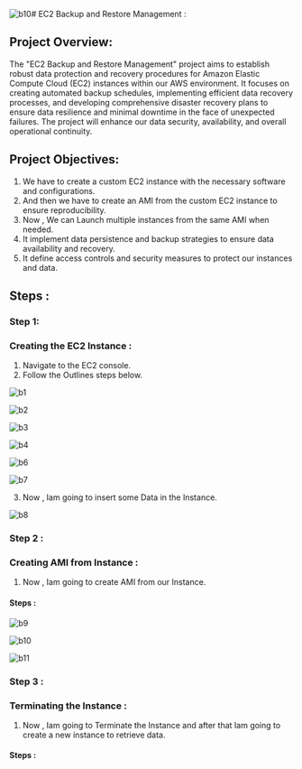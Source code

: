 ![b10](https://github.com/itz-mathesh/backup-restore-ec2/assets/144098846/229882a5-a577-466a-a8db-2e3cbfcb28ac)# EC2 Backup and Restore Management :

## Project Overview:
The "EC2 Backup and Restore Management" project aims to establish robust data protection and recovery procedures for Amazon Elastic Compute Cloud (EC2) instances within our AWS environment. It focuses on creating automated backup schedules, implementing efficient data recovery processes, and developing comprehensive disaster recovery plans to ensure data resilience and minimal downtime in the face of unexpected failures. The project will enhance our data security, availability, and overall operational continuity.

## Project Objectives:
1. We have to create a custom EC2 instance with the necessary software and configurations.
2. And then we have to create an AMI from the custom EC2 instance to ensure reproducibility.
3. Now , We can Launch multiple instances from the same AMI when needed.
4. It implement data persistence and backup strategies to ensure data availability and recovery.
5. It define access controls and security measures to protect our instances and data.

## Steps :

### Step 1:
### Creating the EC2 Instance :
1. Navigate to the EC2 console.
2. Follow the Outlines steps below.


![b1](https://github.com/itz-mathesh/disaster-recovery-ec2/assets/144098846/a25737f4-f5a8-44a5-8411-25a162448b91)

![b2](https://github.com/itz-mathesh/disaster-recovery-ec2/assets/144098846/3d268e9f-17ad-4004-b807-d18e2fcfb488)


![b3](https://github.com/itz-mathesh/backup-restore-ec2/assets/144098846/75ee12b6-5835-4440-9391-aacff0be9295)


![b4](https://github.com/itz-mathesh/backup-restore-ec2/assets/144098846/ce37c517-14b6-4b5c-b2aa-5ac8231caca4)


![b6](https://github.com/itz-mathesh/backup-restore-ec2/assets/144098846/b7833969-e19e-4606-aafd-353d9eb7def2)


![b7](https://github.com/itz-mathesh/backup-restore-ec2/assets/144098846/4c44d67c-8219-43eb-a4d0-20c7370b557d)

3. Now , Iam going to insert some Data in the Instance.


![b8](https://github.com/itz-mathesh/backup-restore-ec2/assets/144098846/a028687d-8d12-4f00-af6b-2f561210ea61)


### Step 2 :
### Creating AMI from Instance :

1. Now , Iam going to create AMI from our Instance.

#### Steps :


![b9](https://github.com/itz-mathesh/backup-restore-ec2/assets/144098846/221803bd-d42d-487f-9e9f-59909182d77e)


![b10](https://github.com/itz-mathesh/backup-restore-ec2/assets/144098846/abf42b31-421d-4181-96de-a1d86ab95e0f)

![b11](https://github.com/itz-mathesh/backup-restore-ec2/assets/144098846/d1a5f782-d459-49a5-9490-5abf342e5161)



### Step 3 :
### Terminating the  Instance :

1. Now , Iam going to Terminate the Instance and after that Iam going to create a new instance to retrieve data.

#### Steps :





